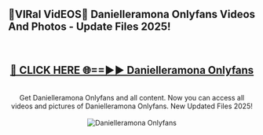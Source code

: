 <h2>🔴VIRal VidEOS🔴 Danielleramona Onlyfans Videos And Photos - Update Files 2025!</h2>
<br>
<div align="center">
<h2><a href="https://virallinks.top/odZfE0" rel="nofollow">🔴 CLICK HERE 🌐==►► Danielleramona Onlyfans</a></h2>
<br>
Get Danielleramona Onlyfans and all content. Now you can access all videos and pictures of Danielleramona Onlyfans. New Updated Files 2025!
<br>
<br>
<a href="https://virallinks.top/odZfE0" rel="nofollow" data-target="animated-image.originalLink"><img src="https://i.imgur.com/dJHk4Zq.gif)" alt="Danielleramona Onlyfans" style="max-width: 100%; display: inline-block;" data-target="animated-image.originalImage"></a>
</div>
<br>
